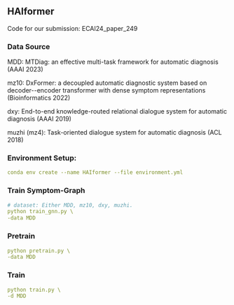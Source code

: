 ## HAIformer

Code for our submission: ECAI24_paper_249 

### Data Source

MDD: MTDiag: an effective multi-task framework for automatic diagnosis (AAAI 2023)

mz10: DxFormer: a decoupled automatic diagnostic system based on decoder--encoder transformer with dense symptom representations (Bioinformatics 2022)

dxy: End-to-end knowledge-routed relational dialogue system for automatic diagnosis (AAAI 2019)

muzhi (mz4): Task-oriented dialogue system for automatic diagnosis (ACL 2018)

### Environment Setup:
```yaml
conda env create --name HAIformer --file environment.yml
```

### Train Symptom-Graph
```yaml
# dataset: Either MDD, mz10, dxy, muzhi.
python train_gnn.py \
-data MDD 
```

### Pretrain
```yaml
python pretrain.py \
-data MDD 
```

### Train
```yaml
python train.py \
-d MDD 
```


